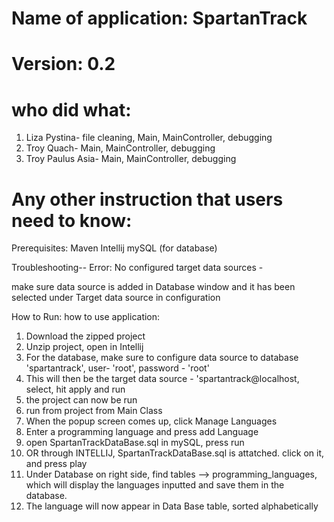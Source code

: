 # Name of application: SpartanTrack
# Version: 0.2

# who did what:
1. Liza Pystina- file cleaning, Main, MainController, debugging
2. Troy Quach- Main, MainController, debugging
3. Troy Paulus Asia-  Main, MainController, debugging



# Any other instruction that users need to know:

Prerequisites:
Maven
Intellij 
mySQL (for database)


Troubleshooting-- 
Error: No configured target data sources - 

make sure data source is added in Database window and it has been selected under Target data source in configuration


How to Run:
how to use application:

1. Download the zipped project
2. Unzip project, open in Intellij
3. For the database, make sure to configure data source to database 'spartantrack', user- 'root', password - 'root'
4. This will then be the target data source - 'spartantrack@localhost, select, hit apply and run
5. the project can now be run
6. run from project from Main Class
7. When the popup screen comes up, click Manage Languages
8. Enter a programming language and press add Language
9. open SpartanTrackDataBase.sql in mySQL, press run
10. OR through INTELLIJ, SpartanTrackDataBase.sql is attatched. click on it, and press play
11. Under Database on right side, find tables --> programming_languages, which will display the languages inputted and save them in the database.
12. The language will now appear in Data Base table, sorted alphabetically



